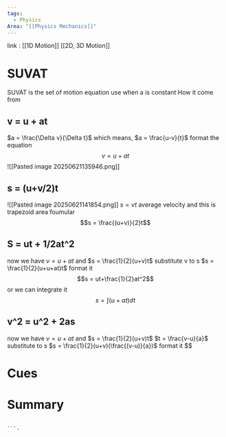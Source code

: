```yaml
---
tags:
  - Physics
Area: "[[Physics Mechanics]]"
---
```

link : [[1D Motion]] [[2D, 3D Motion]]
# SUVAT
SUVAT is the set of motion equation use when a is constant
How it come from
## v = u + at
$a = \frac{\Delta v}{\Delta t}$ which means, $a = \frac{u-v}{t}$ 
format the equation
$$v = u +at$$
![[Pasted image 20250621135946.png]]
## s = (u+v/2)t
![[Pasted image 20250621141854.png]]
$s = vt$
average velocity and this is trapezoid area foumular
$$s = \frac{(u+v)}{2}t$$
## S = ut + 1/2at^2
now we have $v = u + at$ and $s = \frac{1}{2}(u+v)t$ 
substitute v to s 
$s = \frac{1}{2}(u+u+at)t$ format it
$$s = ut+\frac{1}{2}at^2$$ or we can integrate it 
$$s = \int (u + at)dt$$
## v^2 = u^2 + 2as
now we have $v = u + at$ and $s = \frac{1}{2}(u+v)t$ 
$t = \frac{v-u}{a}$ substitute to s 
$s = \frac{1}{2}(u+v)(\frac{(v-u)}{a})$ format it
$$
# Cues
# Summary
```

```-
